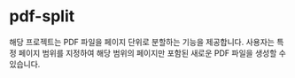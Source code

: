 # pdf-split
해당 프로젝트는 PDF 파일을 페이지 단위로 분할하는 기능을 제공합니다. 사용자는 특정 페이지 범위를 지정하여 해당 범위의 페이지만 포함된 새로운 PDF 파일을 생성할 수 있습니다.